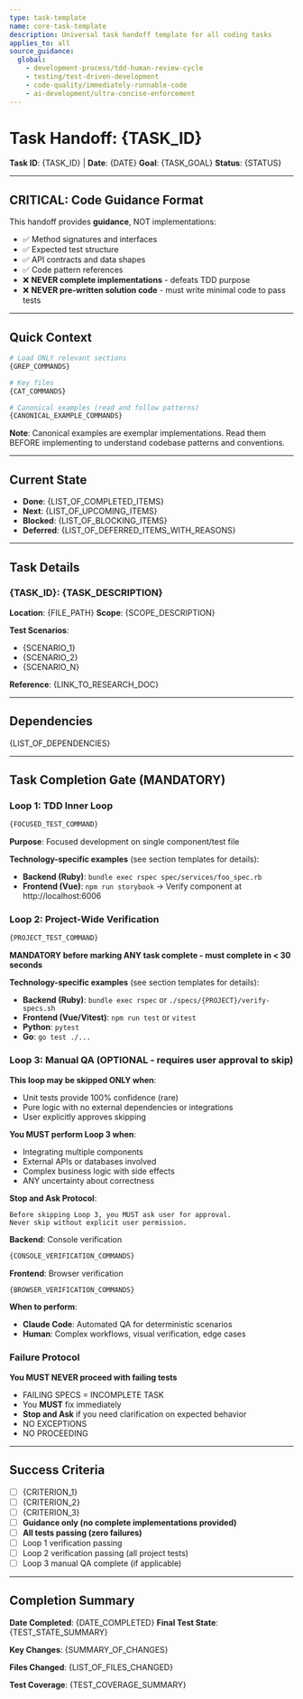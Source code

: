 ```yaml
---
type: task-template
name: core-task-template
description: Universal task handoff template for all coding tasks
applies_to: all
source_guidance:
  global:
    - development-process/tdd-human-review-cycle
    - testing/test-driven-development
    - code-quality/immediately-runnable-code
    - ai-development/ultra-concise-enforcement
---
```


# Task Handoff: {TASK_ID}

**Task ID**: {TASK_ID} | **Date**: {DATE}
**Goal**: {TASK_GOAL}
**Status**: {STATUS}

---

## CRITICAL: Code Guidance Format

This handoff provides **guidance**, NOT implementations:

- ✅ Method signatures and interfaces
- ✅ Expected test structure
- ✅ API contracts and data shapes
- ✅ Code pattern references
- ❌ **NEVER complete implementations** - defeats TDD purpose
- ❌ **NEVER pre-written solution code** - must write minimal code to pass tests

---

## Quick Context

```bash
# Load ONLY relevant sections
{GREP_COMMANDS}

# Key files
{CAT_COMMANDS}

# Canonical examples (read and follow patterns)
{CANONICAL_EXAMPLE_COMMANDS}
```

**Note**: Canonical examples are exemplar implementations. Read them BEFORE implementing to understand codebase patterns and conventions.

---

## Current State

- **Done**: {LIST_OF_COMPLETED_ITEMS}
- **Next**: {LIST_OF_UPCOMING_ITEMS}
- **Blocked**: {LIST_OF_BLOCKING_ITEMS}
- **Deferred**: {LIST_OF_DEFERRED_ITEMS_WITH_REASONS}

---

## Task Details

### {TASK_ID}: {TASK_DESCRIPTION}

**Location**: {FILE_PATH}
**Scope**: {SCOPE_DESCRIPTION}

**Test Scenarios**:
- {SCENARIO_1}
- {SCENARIO_2}
- {SCENARIO_N}

**Reference**: {LINK_TO_RESEARCH_DOC}

<!-- SECTION HOOK: Technology-specific patterns
     Insert sections like:
     - ruby-rails-code.md (method signatures, RSpec patterns, console commands)
     - vue-component.md (component structure, Storybook patterns, Vitest)
     - architecture-design.md (layer context, integration flows)
     - bug-fix-resolution.md (root cause, solution, lessons learned)
-->

---

## Dependencies

{LIST_OF_DEPENDENCIES}

<!-- SECTION HOOK: Domain-specific guidance
     Insert sections like:
     - api-integration.md (API contracts, VCR cassettes, error handling)
     - testing.md (test scenarios, coverage, debugging strategies)
     - manual-qa.md (QA checklists, verification procedures)
-->

---

## Task Completion Gate (MANDATORY)

<!-- NOTE: Verification commands below ({FOCUSED_TEST_COMMAND}, {PROJECT_TEST_COMMAND}, etc.)
     are provided by technology sections (ruby-rails-code.md, vue-component.md)
-->

### Loop 1: TDD Inner Loop

```bash
{FOCUSED_TEST_COMMAND}
```

**Purpose**: Focused development on single component/test file

**Technology-specific examples** (see section templates for details):
- **Backend (Ruby)**: `bundle exec rspec spec/services/foo_spec.rb`
- **Frontend (Vue)**: `npm run storybook` → Verify component at http://localhost:6006

### Loop 2: Project-Wide Verification

```bash
{PROJECT_TEST_COMMAND}
```

**MANDATORY before marking ANY task complete - must complete in < 30 seconds**

**Technology-specific examples** (see section templates for details):
- **Backend (Ruby)**: `bundle exec rspec` or `./specs/{PROJECT}/verify-specs.sh`
- **Frontend (Vue/Vitest)**: `npm run test` or `vitest`
- **Python**: `pytest`
- **Go**: `go test ./...`

### Loop 3: Manual QA (OPTIONAL - requires user approval to skip)

**This loop may be skipped ONLY when**:
- Unit tests provide 100% confidence (rare)
- Pure logic with no external dependencies or integrations
- User explicitly approves skipping

**You MUST perform Loop 3 when**:
- Integrating multiple components
- External APIs or databases involved
- Complex business logic with side effects
- ANY uncertainty about correctness

**Stop and Ask Protocol**:
```
Before skipping Loop 3, you MUST ask user for approval.
Never skip without explicit user permission.
```

**Backend**: Console verification
```bash
{CONSOLE_VERIFICATION_COMMANDS}
```

**Frontend**: Browser verification
```bash
{BROWSER_VERIFICATION_COMMANDS}
```

**When to perform**:
- **Claude Code**: Automated QA for deterministic scenarios
- **Human**: Complex workflows, visual verification, edge cases

### Failure Protocol

**You MUST NEVER proceed with failing tests**

- FAILING SPECS = INCOMPLETE TASK
- You **MUST** fix immediately
- **Stop and Ask** if you need clarification on expected behavior
- NO EXCEPTIONS
- NO PROCEEDING

---

## Success Criteria

- [ ] {CRITERION_1}
- [ ] {CRITERION_2}
- [ ] {CRITERION_3}
- [ ] **Guidance only (no complete implementations provided)**
- [ ] **All tests passing (zero failures)**
- [ ] Loop 1 verification passing
- [ ] Loop 2 verification passing (all project tests)
- [ ] Loop 3 manual QA complete (if applicable)

---

## Completion Summary

**Date Completed**: {DATE_COMPLETED}
**Final Test State**: {TEST_STATE_SUMMARY}

**Key Changes**:
{SUMMARY_OF_CHANGES}

**Files Changed**:
{LIST_OF_FILES_CHANGED}

**Test Coverage**:
{TEST_COVERAGE_SUMMARY}
